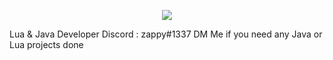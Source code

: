 <p align="center">
  <img src="https://count.getloli.com/get/@starcraft66?theme=gelbooru" />
</p>

 Lua & Java Developer
  Discord : zappy#1337
DM Me if you need any Java or Lua projects done

